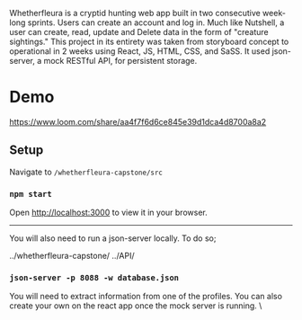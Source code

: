 Whetherfleura is a cryptid hunting web app
built in two consecutive week-long sprints.
Users can create an account and log in. Much
like Nutshell, a user can create, read, update
and Delete data in the form of "creature
sightings." This project in its entirety was taken
from storyboard concept to operational in 2
weeks using React, JS, HTML, CSS, and SaSS. It
used json-server, a mock RESTful API, for
persistent storage.


# Demo

https://www.loom.com/share/aa4f7f6d6ce845e39d1dca4d8700a8a2

## Setup

Navigate to `/whetherfleura-capstone/src`

### `npm start`

Open [http://localhost:3000](http://localhost:3000) to view it in your browser.

---------------------------------------------------------------------------------------------------------------------------------------------------
You will also need to run a json-server locally. To do so;

../whetherfleura-capstone/
../API/

### `json-server -p 8088 -w database.json`

You will need to extract information from one of the profiles. You can also create your own on the react app once the mock server is running. \
